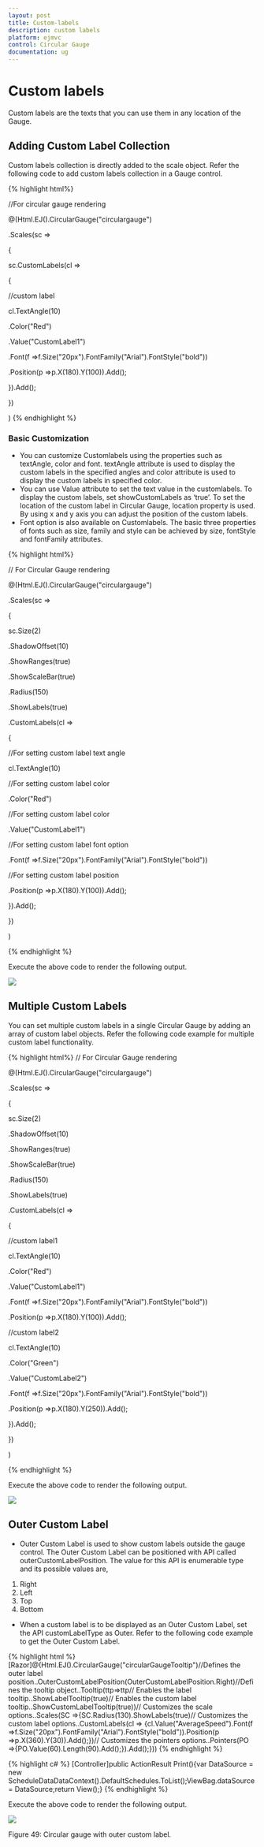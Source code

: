 ```yaml
---
layout: post
title: Custom-labels
description: custom labels
platform: ejmvc
control: Circular Gauge
documentation: ug
---
```


# Custom labels

Custom labels are the texts that you can use them in any location of the Gauge.

## Adding Custom Label Collection

Custom labels collection is directly added to the scale object. Refer the following code to add custom labels collection in a Gauge control.



{% highlight html%}

//For circular gauge rendering

@(Html.EJ().CircularGauge("circulargauge")

.Scales(sc =>

{

sc.CustomLabels(cl =>

{

//custom label

cl.TextAngle(10)

.Color("Red")

.Value("CustomLabel1")

.Font(f =>f.Size("20px").FontFamily("Arial").FontStyle("bold"))

.Position(p =>p.X(180).Y(100)).Add();

}).Add();

})

)
{% endhighlight %}
### Basic Customization

* You can customize Customlabels using the properties such as textAngle, color and font. textAngle attribute is used to display the custom labels in the specified angles and color attribute is used to display the custom labels in specified color. 
* You can use Value attribute to set the text value in the customlabels. To display the custom labels, set showCustomLabels as ‘true’. To set the location of the custom label in Circular Gauge, location property is used. By using x and y axis you can adjust the position of the custom labels.
* Font option is also available on  Customlabels. The basic three properties of fonts such as size, family and style can be achieved by size, fontStyle and fontFamily attributes. 


{% highlight html%}


// For Circular Gauge rendering

@(Html.EJ().CircularGauge("circulargauge")

.Scales(sc =>

{

sc.Size(2)

.ShadowOffset(10)

.ShowRanges(true)

.ShowScaleBar(true)

.Radius(150)

.ShowLabels(true)

.CustomLabels(cl =>

{

//For setting custom label text angle

cl.TextAngle(10)

//For setting custom label color

.Color("Red")

//For setting custom label color

.Value("CustomLabel1")

//For setting custom label font option

.Font(f =>f.Size("20px").FontFamily("Arial").FontStyle("bold"))

//For setting custom label position

.Position(p =>p.X(180).Y(100)).Add();

}).Add();

})

)

{% endhighlight %}

Execute the above code to render the following output.



![](Custom-labels_images/Custom-labels_img1.png)





## Multiple Custom Labels

You can set multiple custom labels in a single Circular Gauge by adding an array of custom label objects. Refer the following code example for multiple custom label functionality.



{% highlight html%}
// For Circular Gauge rendering

@(Html.EJ().CircularGauge("circulargauge")

.Scales(sc =>

{

sc.Size(2)

.ShadowOffset(10)

.ShowRanges(true)

.ShowScaleBar(true)

.Radius(150)

.ShowLabels(true)

.CustomLabels(cl =>

{

//custom label1

cl.TextAngle(10)

.Color("Red")

.Value("CustomLabel1")

.Font(f =>f.Size("20px").FontFamily("Arial").FontStyle("bold"))

.Position(p =>p.X(180).Y(100)).Add();

//custom label2

cl.TextAngle(10)

.Color("Green")

.Value("CustomLabel2")

.Font(f =>f.Size("20px").FontFamily("Arial").FontStyle("bold"))

.Position(p =>p.X(180).Y(250)).Add();

}).Add();

})

)

{% endhighlight %}

Execute the above code to render the following output.

![](Custom-labels_images/Custom-labels_img2.png)





## Outer Custom Label

* Outer Custom Label is used to show custom labels outside the gauge control. The Outer Custom Label can be positioned with API called outerCustomLabelPosition. The value for this API is enumerable type and its possible values are,
1. Right
2. Left
3. Top
4. Bottom
* When a custom label is to be displayed as an Outer Custom Label, set the API customLabelType as Outer. Refer to the following code example to get the Outer Custom Label.

{% highlight html %}
[Razor]@(Html.EJ().CircularGauge("circularGaugeTooltip")//Defines the outer label position..OuterCustomLabelPosition(OuterCustomLabelPosition.Right)//Defines the tooltip object..Tooltip(ttp=>ttp// Enables the label tooltip..ShowLabelTooltip(true)// Enables the custom label tooltip..ShowCustomLabelTooltip(true))// Customizes the scale options..Scales(SC =>{SC.Radius(130).ShowLabels(true)// Customizes the custom label options..CustomLabels(cl => {cl.Value("AverageSpeed").Font(f =>f.Size("20px").FontFamily("Arial").FontStyle("bold")).Position(p =>p.X(360).Y(30)).Add();})// Customizes the pointers options..Pointers(PO =>{PO.Value(60).Length(90).Add();}).Add();}))
{% endhighlight %}

{% highlight c# %}
[Controller]public ActionResult Print(){var DataSource = new ScheduleDataDataContext().DefaultSchedules.ToList();ViewBag.dataSource = DataSource;return View();}
{% endhighlight %}

Execute the above code to render the following output.

![](Custom-labels_images/Custom-labels_img3.png)



Figure 49: Circular gauge with outer custom label.

